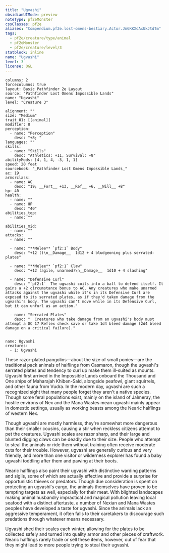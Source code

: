 ```yaml
---
title: "Ugvashi"
obsidianUIMode: preview
noteType: pf2eMonster
cssClasses: pf2e
aliases: "Compendium.pf2e.lost-omens-bestiary.Actor.JmGKKXdAxUkJtdTm" 
tags:
  - pf2e/creature/type/animal
  - pf2eMonster
  - pf2e/creature/level/3
statblock: inline
name: "Ugvashi"
level: 3
license: OGL
---
```


```statblock
columns: 2
forcecolumns: true
layout: Basic Pathfinder 2e Layout
source: "Pathfinder Lost Omens Impossible Lands"
name: "Ugvashi"
level: "Creature 3"

alignment: ""
size: "Medium"
trait_01: [[animal]]
modifier: 8
perception:
  - name: "Perception"
    desc: "+8; "
languages: ""
skills:
  - name: "Skills"
    desc: "Athletics: +11, Survival: +8"
abilityMods: [4, 1, 4, -3, 1, 1]
speed: 20 feet
sourcebook: "_Pathfinder Lost Omens Impossible Lands_"
ac: 19
armorclass:
  - name: AC
    desc: "19; __Fort__ +13, __Ref__ +6, __Will__ +8"
hp: 40
health:
  - name: ""
  - name: HP
    desc: "40"
abilities_top:
  - name: ""

abilities_mid:
  - name: ""
attacks:
  - name: ""

  - name: "**Melee** `pf2:1` Body"
    desc: "+12 ()\n__Damage__  1d12 + 4 bludgeoning plus serrated-plates"

  - name: "**Melee** `pf2:1` Claw"
    desc: "+12 (agile, unarmed)\n__Damage__  1d10 + 4 slashing"

  - name: "Defensive Curl"
    desc: "`pf2:1`  The ugvashi coils into a ball to defend itself. It gains a +2 circumstance bonus to AC. Any creatures who make unarmed attacks against the ugvashi while it's in its Defensive Curl are exposed to its serrated plates, as if they'd taken damage from the ugvashi's body. The ugvashi can't move while in its Defensive Curl, but it can unfurl as an action."

  - name: "Serrated Plates"
    desc: "  Creatures who take damage from an ugvashi's body must attempt a DC 17 Reflex check save or take 1d4 bleed damage (2d4 bleed damage on a critical failure)."
 
```

```encounter-table
name: Ugvashi
creatures:
  - 1: Ugvashi
```



These razor-plated pangolins—about the size of small ponies—are the traditional pack animals of halflings from Casmaron, though the ugvashi's serrated plates and tendency to curl up make them ill-suited as mounts. Ugvashi first arrived in the Impossible Lands onboard the Thousand and One ships of Maharajah Khiben-Sald, alongside peafowl, giant squirrels, and other fauna from Vudra. In the modern day, ugvashi are such a recognized sight that many people forget they aren't a native species. Though some feral populations exist, mainly on the island of Jalmeray, the hostile environs of Nex and the Mana Wastes mean ugvashi mainly appear in domestic settings, usually as working beasts among the Nearic halflings of western Nex.

Though ugvashi are mostly harmless, they're somewhat more dangerous than their smaller cousins, causing a stir when reckless citizens attempt to pet the creatures. Ugvashi scales are razor sharp, and their large and blunted digging claws can be deadly due to their size. People who attempt to steal the animals or ride them without training often receive moderate cuts for their trouble. However, ugvashi are generally curious and very friendly, and more than one visitor or wilderness explorer has found a baby ugvashi toddling after them and pawing at their boots.

Nearic halflings also paint their ugvashi with distinctive warding patterns and sigils, some of which are actually effective and provide a surprise for opportunistic thieves or predators. Though due consideration is spent on protecting an ugvashi's cargo, the animals themselves have proven to be tempting targets as well, especially for their meat. With blighted landscapes making animal husbandry impractical and magical pollution leaving local seafood with a distinct aftertaste, a number of Nexian and Mana Wastes peoples have developed a taste for ugvashi. Since the animals lack an aggressive temperament, it often falls to their caretakers to discourage such predations through whatever means necessary.

Ugvashi shed their scales each winter, allowing for the plates to be collected safely and turned into quality armor and other pieces of craftwork. Nearic halflings rarely trade or sell these items, however, out of fear that they might lead to more people trying to steal their ugvashi.
